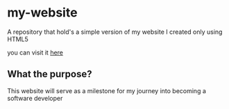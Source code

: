 # my-website
A repository that hold's a simple version of my website I created only using HTML5

you can visit it [here](https://xTh3Unkn0wnx.github.io/my-website/)

## What the purpose?

This website will serve as a milestone for my journey into becoming a software developer
